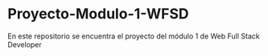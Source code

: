 # Proyecto-Modulo-1-WFSD
En este repositorio se encuentra el proyecto del módulo 1 de Web Full Stack Developer

